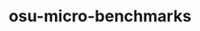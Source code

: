 ---
title: "osu-micro-benchmarks"
layout: cache
categories: [package, develop]
meta: {"versions": ["7.1-1", "7.2"], "compilers": ["gcc@=7.3.1"], "oss": ["amzn2"], "platforms": ["linux"], "targets": ["aarch64", "neoverse_n1", "x86_64_v3"], "stacks": ["aws-isc", "aws-isc-aarch64", "root"], "num_specs": 36, "num_specs_by_stack": {"aws-isc-aarch64": 24, "root": 36, "aws-isc": 12}}
spec_details: [{"hash": "lwc7wii7j4bwlhajmgzcznu7wvzzs3pd", "compiler": "gcc@=7.3.1", "versions": ["7.2"], "os": "amzn2", "platform": "linux", "target": "aarch64", "variants": ["build_system=autotools", "~cuda", "~graphing", "~papi", "~rocm"], "stacks": ["aws-isc-aarch64", "root"], "size": "-", "tarball": "https://binaries.spack.io/develop/build_cache/linux-amzn2-aarch64/gcc-7.3.1/osu-micro-benchmarks-7.2/linux-amzn2-aarch64-gcc-7.3.1-osu-micro-benchmarks-7.2-lwc7wii7j4bwlhajmgzcznu7wvzzs3pd.spack"}, {"hash": "7cie3rwdjcc5hkxrpvgiadd3xewuu2u7", "compiler": "gcc@=7.3.1", "versions": ["7.2"], "os": "amzn2", "platform": "linux", "target": "aarch64", "variants": ["build_system=autotools", "~cuda", "~graphing", "~papi", "~rocm"], "stacks": ["aws-isc-aarch64", "root"], "size": "-", "tarball": "https://binaries.spack.io/develop/build_cache/linux-amzn2-aarch64/gcc-7.3.1/osu-micro-benchmarks-7.2/linux-amzn2-aarch64-gcc-7.3.1-osu-micro-benchmarks-7.2-7cie3rwdjcc5hkxrpvgiadd3xewuu2u7.spack"}, {"hash": "zhyq76xwv7243i4wllnajyt5zowi4k6c", "compiler": "gcc@=7.3.1", "versions": ["7.1-1"], "os": "amzn2", "platform": "linux", "target": "aarch64", "variants": ["build_system=autotools", "~cuda", "~graphing", "~papi", "~rocm"], "stacks": ["aws-isc-aarch64", "root"], "size": "-", "tarball": "https://binaries.spack.io/develop/build_cache/linux-amzn2-aarch64/gcc-7.3.1/osu-micro-benchmarks-7.1-1/linux-amzn2-aarch64-gcc-7.3.1-osu-micro-benchmarks-7.1-1-zhyq76xwv7243i4wllnajyt5zowi4k6c.spack"}, {"hash": "ok7zvseuvblzs3gket365aijazoecp4o", "compiler": "gcc@=7.3.1", "versions": ["7.1-1"], "os": "amzn2", "platform": "linux", "target": "aarch64", "variants": ["build_system=autotools", "~cuda", "~graphing", "~papi", "~rocm"], "stacks": ["aws-isc-aarch64", "root"], "size": "-", "tarball": "https://binaries.spack.io/develop/build_cache/linux-amzn2-aarch64/gcc-7.3.1/osu-micro-benchmarks-7.1-1/linux-amzn2-aarch64-gcc-7.3.1-osu-micro-benchmarks-7.1-1-ok7zvseuvblzs3gket365aijazoecp4o.spack"}, {"hash": "eew3m2qr7nvu3eypnpwk4dwbzfdy4k2s", "compiler": "gcc@=7.3.1", "versions": ["7.1-1"], "os": "amzn2", "platform": "linux", "target": "aarch64", "variants": ["build_system=autotools", "~cuda", "~graphing", "~papi", "~rocm"], "stacks": ["aws-isc-aarch64", "root"], "size": "-", "tarball": "https://binaries.spack.io/develop/build_cache/linux-amzn2-aarch64/gcc-7.3.1/osu-micro-benchmarks-7.1-1/linux-amzn2-aarch64-gcc-7.3.1-osu-micro-benchmarks-7.1-1-eew3m2qr7nvu3eypnpwk4dwbzfdy4k2s.spack"}, {"hash": "v5ltdvwpiy4e6krbhsqsw6vho43i73d3", "compiler": "gcc@=7.3.1", "versions": ["7.1-1"], "os": "amzn2", "platform": "linux", "target": "aarch64", "variants": ["build_system=autotools", "~cuda", "~graphing", "~papi", "~rocm"], "stacks": ["aws-isc-aarch64", "root"], "size": "-", "tarball": "https://binaries.spack.io/develop/build_cache/linux-amzn2-aarch64/gcc-7.3.1/osu-micro-benchmarks-7.1-1/linux-amzn2-aarch64-gcc-7.3.1-osu-micro-benchmarks-7.1-1-v5ltdvwpiy4e6krbhsqsw6vho43i73d3.spack"}, {"hash": "aiufv4kralwdq57nvqkegsl2veieoko5", "compiler": "gcc@=7.3.1", "versions": ["7.1-1"], "os": "amzn2", "platform": "linux", "target": "aarch64", "variants": ["build_system=autotools", "~cuda", "~graphing", "~papi", "~rocm"], "stacks": ["aws-isc-aarch64", "root"], "size": "-", "tarball": "https://binaries.spack.io/develop/build_cache/linux-amzn2-aarch64/gcc-7.3.1/osu-micro-benchmarks-7.1-1/linux-amzn2-aarch64-gcc-7.3.1-osu-micro-benchmarks-7.1-1-aiufv4kralwdq57nvqkegsl2veieoko5.spack"}, {"hash": "rqd4rfzps66yplq6m7tmxmmekfy3emjf", "compiler": "gcc@=7.3.1", "versions": ["7.2"], "os": "amzn2", "platform": "linux", "target": "aarch64", "variants": ["build_system=autotools", "~cuda", "~graphing", "~papi", "~rocm"], "stacks": ["aws-isc-aarch64", "root"], "size": "-", "tarball": "https://binaries.spack.io/develop/build_cache/linux-amzn2-aarch64/gcc-7.3.1/osu-micro-benchmarks-7.2/linux-amzn2-aarch64-gcc-7.3.1-osu-micro-benchmarks-7.2-rqd4rfzps66yplq6m7tmxmmekfy3emjf.spack"}, {"hash": "avbb5sglsdyjwalr73kv5wmmgrhd6vgl", "compiler": "gcc@=7.3.1", "versions": ["7.2"], "os": "amzn2", "platform": "linux", "target": "aarch64", "variants": ["build_system=autotools", "~cuda", "~graphing", "~papi", "~rocm"], "stacks": ["aws-isc-aarch64", "root"], "size": "-", "tarball": "https://binaries.spack.io/develop/build_cache/linux-amzn2-aarch64/gcc-7.3.1/osu-micro-benchmarks-7.2/linux-amzn2-aarch64-gcc-7.3.1-osu-micro-benchmarks-7.2-avbb5sglsdyjwalr73kv5wmmgrhd6vgl.spack"}, {"hash": "tf2hormrmyxnfvxaookqkgb2zrvmxe3l", "compiler": "gcc@=7.3.1", "versions": ["7.2"], "os": "amzn2", "platform": "linux", "target": "aarch64", "variants": ["build_system=autotools", "~cuda", "~graphing", "~papi", "~rocm"], "stacks": ["aws-isc-aarch64", "root"], "size": "-", "tarball": "https://binaries.spack.io/develop/build_cache/linux-amzn2-aarch64/gcc-7.3.1/osu-micro-benchmarks-7.2/linux-amzn2-aarch64-gcc-7.3.1-osu-micro-benchmarks-7.2-tf2hormrmyxnfvxaookqkgb2zrvmxe3l.spack"}, {"hash": "spfraspnkv2ta7zcdgiou5dfie7txdos", "compiler": "gcc@=7.3.1", "versions": ["7.2"], "os": "amzn2", "platform": "linux", "target": "aarch64", "variants": ["build_system=autotools", "~cuda", "~graphing", "~papi", "~rocm"], "stacks": ["aws-isc-aarch64", "root"], "size": "-", "tarball": "https://binaries.spack.io/develop/build_cache/linux-amzn2-aarch64/gcc-7.3.1/osu-micro-benchmarks-7.2/linux-amzn2-aarch64-gcc-7.3.1-osu-micro-benchmarks-7.2-spfraspnkv2ta7zcdgiou5dfie7txdos.spack"}, {"hash": "z2otf6pcgyg57efjea2ydr2pk4z75bbr", "compiler": "gcc@=7.3.1", "versions": ["7.2"], "os": "amzn2", "platform": "linux", "target": "aarch64", "variants": ["build_system=autotools", "~cuda", "~graphing", "~papi", "~rocm"], "stacks": ["aws-isc-aarch64", "root"], "size": "-", "tarball": "https://binaries.spack.io/develop/build_cache/linux-amzn2-aarch64/gcc-7.3.1/osu-micro-benchmarks-7.2/linux-amzn2-aarch64-gcc-7.3.1-osu-micro-benchmarks-7.2-z2otf6pcgyg57efjea2ydr2pk4z75bbr.spack"}, {"hash": "4c44tcqjz6uwcau2fcu6occpmrxb25mb", "compiler": "gcc@=7.3.1", "versions": ["7.1-1"], "os": "amzn2", "platform": "linux", "target": "neoverse_n1", "variants": ["build_system=autotools", "~cuda", "~graphing", "~papi", "~rocm"], "stacks": ["aws-isc-aarch64", "root"], "size": "-", "tarball": "https://binaries.spack.io/develop/build_cache/linux-amzn2-neoverse_n1/gcc-7.3.1/osu-micro-benchmarks-7.1-1/linux-amzn2-neoverse_n1-gcc-7.3.1-osu-micro-benchmarks-7.1-1-4c44tcqjz6uwcau2fcu6occpmrxb25mb.spack"}, {"hash": "nyvs6pcg3zsz6oaiowe37eob4u55xbf3", "compiler": "gcc@=7.3.1", "versions": ["7.2"], "os": "amzn2", "platform": "linux", "target": "neoverse_n1", "variants": ["build_system=autotools", "~cuda", "~graphing", "~papi", "~rocm"], "stacks": ["aws-isc-aarch64", "root"], "size": "-", "tarball": "https://binaries.spack.io/develop/build_cache/linux-amzn2-neoverse_n1/gcc-7.3.1/osu-micro-benchmarks-7.2/linux-amzn2-neoverse_n1-gcc-7.3.1-osu-micro-benchmarks-7.2-nyvs6pcg3zsz6oaiowe37eob4u55xbf3.spack"}, {"hash": "uqqpnfupcdforebenohbik6tb2wktpul", "compiler": "gcc@=7.3.1", "versions": ["7.1-1"], "os": "amzn2", "platform": "linux", "target": "neoverse_n1", "variants": ["build_system=autotools", "~cuda", "~graphing", "~papi", "~rocm"], "stacks": ["aws-isc-aarch64", "root"], "size": "-", "tarball": "https://binaries.spack.io/develop/build_cache/linux-amzn2-neoverse_n1/gcc-7.3.1/osu-micro-benchmarks-7.1-1/linux-amzn2-neoverse_n1-gcc-7.3.1-osu-micro-benchmarks-7.1-1-uqqpnfupcdforebenohbik6tb2wktpul.spack"}, {"hash": "knar47eu4ifzlchhoylonseowxhw74wc", "compiler": "gcc@=7.3.1", "versions": ["7.1-1"], "os": "amzn2", "platform": "linux", "target": "neoverse_n1", "variants": ["build_system=autotools", "~cuda", "~graphing", "~papi", "~rocm"], "stacks": ["aws-isc-aarch64", "root"], "size": "-", "tarball": "https://binaries.spack.io/develop/build_cache/linux-amzn2-neoverse_n1/gcc-7.3.1/osu-micro-benchmarks-7.1-1/linux-amzn2-neoverse_n1-gcc-7.3.1-osu-micro-benchmarks-7.1-1-knar47eu4ifzlchhoylonseowxhw74wc.spack"}, {"hash": "l7kbcek4ovcf7njq24ennombaq6wmgsy", "compiler": "gcc@=7.3.1", "versions": ["7.1-1"], "os": "amzn2", "platform": "linux", "target": "neoverse_n1", "variants": ["build_system=autotools", "~cuda", "~graphing", "~papi", "~rocm"], "stacks": ["aws-isc-aarch64", "root"], "size": "-", "tarball": "https://binaries.spack.io/develop/build_cache/linux-amzn2-neoverse_n1/gcc-7.3.1/osu-micro-benchmarks-7.1-1/linux-amzn2-neoverse_n1-gcc-7.3.1-osu-micro-benchmarks-7.1-1-l7kbcek4ovcf7njq24ennombaq6wmgsy.spack"}, {"hash": "xqjxg6e3xyfjurgipqn3ayp3n7o6ucdb", "compiler": "gcc@=7.3.1", "versions": ["7.1-1"], "os": "amzn2", "platform": "linux", "target": "neoverse_n1", "variants": ["build_system=autotools", "~cuda", "~graphing", "~papi", "~rocm"], "stacks": ["aws-isc-aarch64", "root"], "size": "-", "tarball": "https://binaries.spack.io/develop/build_cache/linux-amzn2-neoverse_n1/gcc-7.3.1/osu-micro-benchmarks-7.1-1/linux-amzn2-neoverse_n1-gcc-7.3.1-osu-micro-benchmarks-7.1-1-xqjxg6e3xyfjurgipqn3ayp3n7o6ucdb.spack"}, {"hash": "7wb6yuw3ejdld5dqyqhld4a6cqcpla7z", "compiler": "gcc@=7.3.1", "versions": ["7.2"], "os": "amzn2", "platform": "linux", "target": "neoverse_n1", "variants": ["build_system=autotools", "~cuda", "~graphing", "~papi", "~rocm"], "stacks": ["aws-isc-aarch64", "root"], "size": "-", "tarball": "https://binaries.spack.io/develop/build_cache/linux-amzn2-neoverse_n1/gcc-7.3.1/osu-micro-benchmarks-7.2/linux-amzn2-neoverse_n1-gcc-7.3.1-osu-micro-benchmarks-7.2-7wb6yuw3ejdld5dqyqhld4a6cqcpla7z.spack"}, {"hash": "y6rddtsrpx6rtvgbg77f35epcoubnkg2", "compiler": "gcc@=7.3.1", "versions": ["7.2"], "os": "amzn2", "platform": "linux", "target": "neoverse_n1", "variants": ["build_system=autotools", "~cuda", "~graphing", "~papi", "~rocm"], "stacks": ["aws-isc-aarch64", "root"], "size": "-", "tarball": "https://binaries.spack.io/develop/build_cache/linux-amzn2-neoverse_n1/gcc-7.3.1/osu-micro-benchmarks-7.2/linux-amzn2-neoverse_n1-gcc-7.3.1-osu-micro-benchmarks-7.2-y6rddtsrpx6rtvgbg77f35epcoubnkg2.spack"}, {"hash": "dg4c6gox7stwv4znwuw2paqbbtreuk2g", "compiler": "gcc@=7.3.1", "versions": ["7.2"], "os": "amzn2", "platform": "linux", "target": "neoverse_n1", "variants": ["build_system=autotools", "~cuda", "~graphing", "~papi", "~rocm"], "stacks": ["aws-isc-aarch64", "root"], "size": "-", "tarball": "https://binaries.spack.io/develop/build_cache/linux-amzn2-neoverse_n1/gcc-7.3.1/osu-micro-benchmarks-7.2/linux-amzn2-neoverse_n1-gcc-7.3.1-osu-micro-benchmarks-7.2-dg4c6gox7stwv4znwuw2paqbbtreuk2g.spack"}, {"hash": "mll7du3wzz4hmpyyiw7elybu3ua24yvs", "compiler": "gcc@=7.3.1", "versions": ["7.2"], "os": "amzn2", "platform": "linux", "target": "neoverse_n1", "variants": ["build_system=autotools", "~cuda", "~graphing", "~papi", "~rocm"], "stacks": ["aws-isc-aarch64", "root"], "size": "-", "tarball": "https://binaries.spack.io/develop/build_cache/linux-amzn2-neoverse_n1/gcc-7.3.1/osu-micro-benchmarks-7.2/linux-amzn2-neoverse_n1-gcc-7.3.1-osu-micro-benchmarks-7.2-mll7du3wzz4hmpyyiw7elybu3ua24yvs.spack"}, {"hash": "xzv46ik625nxyaymzu4hobihwvxd77oh", "compiler": "gcc@=7.3.1", "versions": ["7.2"], "os": "amzn2", "platform": "linux", "target": "neoverse_n1", "variants": ["build_system=autotools", "~cuda", "~graphing", "~papi", "~rocm"], "stacks": ["aws-isc-aarch64", "root"], "size": "-", "tarball": "https://binaries.spack.io/develop/build_cache/linux-amzn2-neoverse_n1/gcc-7.3.1/osu-micro-benchmarks-7.2/linux-amzn2-neoverse_n1-gcc-7.3.1-osu-micro-benchmarks-7.2-xzv46ik625nxyaymzu4hobihwvxd77oh.spack"}, {"hash": "fkei7viln6zsfyyxhpqudniy45lzkwan", "compiler": "gcc@=7.3.1", "versions": ["7.2"], "os": "amzn2", "platform": "linux", "target": "neoverse_n1", "variants": ["build_system=autotools", "~cuda", "~graphing", "~papi", "~rocm"], "stacks": ["aws-isc-aarch64", "root"], "size": "-", "tarball": "https://binaries.spack.io/develop/build_cache/linux-amzn2-neoverse_n1/gcc-7.3.1/osu-micro-benchmarks-7.2/linux-amzn2-neoverse_n1-gcc-7.3.1-osu-micro-benchmarks-7.2-fkei7viln6zsfyyxhpqudniy45lzkwan.spack"}, {"hash": "zwky3fqfs2s62oitzisdrdmlfhrrbbne", "compiler": "gcc@=7.3.1", "versions": ["7.1-1"], "os": "amzn2", "platform": "linux", "target": "x86_64_v3", "variants": ["build_system=autotools", "~cuda", "~graphing", "~papi", "~rocm"], "stacks": ["aws-isc", "root"], "size": "-", "tarball": "https://binaries.spack.io/develop/build_cache/linux-amzn2-x86_64_v3/gcc-7.3.1/osu-micro-benchmarks-7.1-1/linux-amzn2-x86_64_v3-gcc-7.3.1-osu-micro-benchmarks-7.1-1-zwky3fqfs2s62oitzisdrdmlfhrrbbne.spack"}, {"hash": "vfla5ljboq4rfoacekifi2g6h5hxe2l6", "compiler": "gcc@=7.3.1", "versions": ["7.1-1"], "os": "amzn2", "platform": "linux", "target": "x86_64_v3", "variants": ["build_system=autotools", "~cuda", "~graphing", "~papi", "~rocm"], "stacks": ["aws-isc", "root"], "size": "-", "tarball": "https://binaries.spack.io/develop/build_cache/linux-amzn2-x86_64_v3/gcc-7.3.1/osu-micro-benchmarks-7.1-1/linux-amzn2-x86_64_v3-gcc-7.3.1-osu-micro-benchmarks-7.1-1-vfla5ljboq4rfoacekifi2g6h5hxe2l6.spack"}, {"hash": "wvztoalmsrzvoe2wnap2ofmwq4upnyul", "compiler": "gcc@=7.3.1", "versions": ["7.1-1"], "os": "amzn2", "platform": "linux", "target": "x86_64_v3", "variants": ["build_system=autotools", "~cuda", "~graphing", "~papi", "~rocm"], "stacks": ["aws-isc", "root"], "size": "-", "tarball": "https://binaries.spack.io/develop/build_cache/linux-amzn2-x86_64_v3/gcc-7.3.1/osu-micro-benchmarks-7.1-1/linux-amzn2-x86_64_v3-gcc-7.3.1-osu-micro-benchmarks-7.1-1-wvztoalmsrzvoe2wnap2ofmwq4upnyul.spack"}, {"hash": "5mvuuvp2uzwspsl2no7i7mfsfxhbuq2n", "compiler": "gcc@=7.3.1", "versions": ["7.1-1"], "os": "amzn2", "platform": "linux", "target": "x86_64_v3", "variants": ["build_system=autotools", "~cuda", "~graphing", "~papi", "~rocm"], "stacks": ["aws-isc", "root"], "size": "-", "tarball": "https://binaries.spack.io/develop/build_cache/linux-amzn2-x86_64_v3/gcc-7.3.1/osu-micro-benchmarks-7.1-1/linux-amzn2-x86_64_v3-gcc-7.3.1-osu-micro-benchmarks-7.1-1-5mvuuvp2uzwspsl2no7i7mfsfxhbuq2n.spack"}, {"hash": "bsyx7vznntqzomgxnvqszpqboh4xxatp", "compiler": "gcc@=7.3.1", "versions": ["7.1-1"], "os": "amzn2", "platform": "linux", "target": "x86_64_v3", "variants": ["build_system=autotools", "~cuda", "~graphing", "~papi", "~rocm"], "stacks": ["aws-isc", "root"], "size": "-", "tarball": "https://binaries.spack.io/develop/build_cache/linux-amzn2-x86_64_v3/gcc-7.3.1/osu-micro-benchmarks-7.1-1/linux-amzn2-x86_64_v3-gcc-7.3.1-osu-micro-benchmarks-7.1-1-bsyx7vznntqzomgxnvqszpqboh4xxatp.spack"}, {"hash": "66ykwixvi27ur2j6wkurfddg7vyebgbo", "compiler": "gcc@=7.3.1", "versions": ["7.2"], "os": "amzn2", "platform": "linux", "target": "x86_64_v3", "variants": ["build_system=autotools", "~cuda", "~graphing", "~papi", "~rocm"], "stacks": ["aws-isc", "root"], "size": "-", "tarball": "https://binaries.spack.io/develop/build_cache/linux-amzn2-x86_64_v3/gcc-7.3.1/osu-micro-benchmarks-7.2/linux-amzn2-x86_64_v3-gcc-7.3.1-osu-micro-benchmarks-7.2-66ykwixvi27ur2j6wkurfddg7vyebgbo.spack"}, {"hash": "3l45ry64ocsqoxmblsqyf7ijcanlcut2", "compiler": "gcc@=7.3.1", "versions": ["7.2"], "os": "amzn2", "platform": "linux", "target": "x86_64_v3", "variants": ["build_system=autotools", "~cuda", "~graphing", "~papi", "~rocm"], "stacks": ["aws-isc", "root"], "size": "-", "tarball": "https://binaries.spack.io/develop/build_cache/linux-amzn2-x86_64_v3/gcc-7.3.1/osu-micro-benchmarks-7.2/linux-amzn2-x86_64_v3-gcc-7.3.1-osu-micro-benchmarks-7.2-3l45ry64ocsqoxmblsqyf7ijcanlcut2.spack"}, {"hash": "2yjkd2ln6mocxdffpmebntjxtph5b4kw", "compiler": "gcc@=7.3.1", "versions": ["7.2"], "os": "amzn2", "platform": "linux", "target": "x86_64_v3", "variants": ["build_system=autotools", "~cuda", "~graphing", "~papi", "~rocm"], "stacks": ["aws-isc", "root"], "size": "-", "tarball": "https://binaries.spack.io/develop/build_cache/linux-amzn2-x86_64_v3/gcc-7.3.1/osu-micro-benchmarks-7.2/linux-amzn2-x86_64_v3-gcc-7.3.1-osu-micro-benchmarks-7.2-2yjkd2ln6mocxdffpmebntjxtph5b4kw.spack"}, {"hash": "7ntph5k7exyy7rixztitzt3xm22r72xi", "compiler": "gcc@=7.3.1", "versions": ["7.2"], "os": "amzn2", "platform": "linux", "target": "x86_64_v3", "variants": ["build_system=autotools", "~cuda", "~graphing", "~papi", "~rocm"], "stacks": ["aws-isc", "root"], "size": "-", "tarball": "https://binaries.spack.io/develop/build_cache/linux-amzn2-x86_64_v3/gcc-7.3.1/osu-micro-benchmarks-7.2/linux-amzn2-x86_64_v3-gcc-7.3.1-osu-micro-benchmarks-7.2-7ntph5k7exyy7rixztitzt3xm22r72xi.spack"}, {"hash": "4h72uxsyptfkx7ju3nzxuh2r4ke3aop7", "compiler": "gcc@=7.3.1", "versions": ["7.2"], "os": "amzn2", "platform": "linux", "target": "x86_64_v3", "variants": ["build_system=autotools", "~cuda", "~graphing", "~papi", "~rocm"], "stacks": ["aws-isc", "root"], "size": "-", "tarball": "https://binaries.spack.io/develop/build_cache/linux-amzn2-x86_64_v3/gcc-7.3.1/osu-micro-benchmarks-7.2/linux-amzn2-x86_64_v3-gcc-7.3.1-osu-micro-benchmarks-7.2-4h72uxsyptfkx7ju3nzxuh2r4ke3aop7.spack"}, {"hash": "ufwbz3utgjizlwyvy6g42dyslxlgm4nf", "compiler": "gcc@=7.3.1", "versions": ["7.2"], "os": "amzn2", "platform": "linux", "target": "x86_64_v3", "variants": ["build_system=autotools", "~cuda", "~graphing", "~papi", "~rocm"], "stacks": ["aws-isc", "root"], "size": "-", "tarball": "https://binaries.spack.io/develop/build_cache/linux-amzn2-x86_64_v3/gcc-7.3.1/osu-micro-benchmarks-7.2/linux-amzn2-x86_64_v3-gcc-7.3.1-osu-micro-benchmarks-7.2-ufwbz3utgjizlwyvy6g42dyslxlgm4nf.spack"}, {"hash": "j6etoatxsna2dc55kbtr5mu23wzcyw3j", "compiler": "gcc@=7.3.1", "versions": ["7.2"], "os": "amzn2", "platform": "linux", "target": "x86_64_v3", "variants": ["build_system=autotools", "~cuda", "~graphing", "~papi", "~rocm"], "stacks": ["aws-isc", "root"], "size": "-", "tarball": "https://binaries.spack.io/develop/build_cache/linux-amzn2-x86_64_v3/gcc-7.3.1/osu-micro-benchmarks-7.2/linux-amzn2-x86_64_v3-gcc-7.3.1-osu-micro-benchmarks-7.2-j6etoatxsna2dc55kbtr5mu23wzcyw3j.spack"}]
---